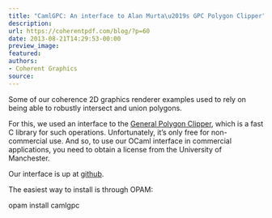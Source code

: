 ```yaml
---
title: "CamlGPC: An interface to Alan Murta\u2019s GPC Polygon Clipper"
description:
url: https://coherentpdf.com/blog/?p=60
date: 2013-08-21T14:29:53-00:00
preview_image:
featured:
authors:
- Coherent Graphics
source:
---
```


<p>Some of our coherence 2D graphics renderer examples used to rely on being able to robustly intersect and union polygons.</p>
<p>For this, we used an interface to the <a href="http://www.cs.man.ac.uk/~toby/gpc/">General Polygon Clipper</a>, which is a fast C library for such operations. Unfortunately, it&rsquo;s only free for non-commercial use. And so, to use our OCaml interface in commercial applications, you need to obtain a license from the University of Manchester.</p>
<p>Our interface is up at <a href="https://github.com/johnwhitington/camlgpc">github</a>.</p>
<p>The easiest way to install is through OPAM:</p>
<p>opam install camlgpc</p>


